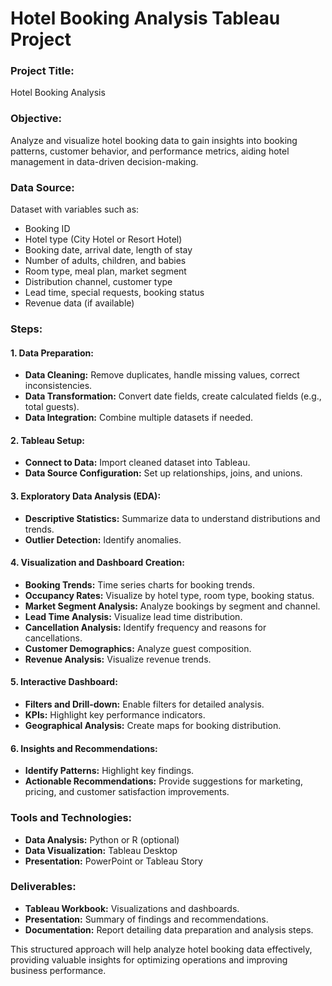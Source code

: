 # Hotel Booking Analysis Tableau Project
### Project Title:
Hotel Booking Analysis

### Objective:
Analyze and visualize hotel booking data to gain insights into booking patterns, customer behavior, and performance metrics, aiding hotel management in data-driven decision-making.

### Data Source:
Dataset with variables such as:
- Booking ID
- Hotel type (City Hotel or Resort Hotel)
- Booking date, arrival date, length of stay
- Number of adults, children, and babies
- Room type, meal plan, market segment
- Distribution channel, customer type
- Lead time, special requests, booking status
- Revenue data (if available)

### Steps:

#### 1. Data Preparation:
- **Data Cleaning:** Remove duplicates, handle missing values, correct inconsistencies.
- **Data Transformation:** Convert date fields, create calculated fields (e.g., total guests).
- **Data Integration:** Combine multiple datasets if needed.

#### 2. Tableau Setup:
- **Connect to Data:** Import cleaned dataset into Tableau.
- **Data Source Configuration:** Set up relationships, joins, and unions.

#### 3. Exploratory Data Analysis (EDA):
- **Descriptive Statistics:** Summarize data to understand distributions and trends.
- **Outlier Detection:** Identify anomalies.

#### 4. Visualization and Dashboard Creation:
- **Booking Trends:** Time series charts for booking trends.
- **Occupancy Rates:** Visualize by hotel type, room type, booking status.
- **Market Segment Analysis:** Analyze bookings by segment and channel.
- **Lead Time Analysis:** Visualize lead time distribution.
- **Cancellation Analysis:** Identify frequency and reasons for cancellations.
- **Customer Demographics:** Analyze guest composition.
- **Revenue Analysis:** Visualize revenue trends.

#### 5. Interactive Dashboard:
- **Filters and Drill-down:** Enable filters for detailed analysis.
- **KPIs:** Highlight key performance indicators.
- **Geographical Analysis:** Create maps for booking distribution.

#### 6. Insights and Recommendations:
- **Identify Patterns:** Highlight key findings.
- **Actionable Recommendations:** Provide suggestions for marketing, pricing, and customer satisfaction improvements.

### Tools and Technologies:
- **Data Analysis:** Python or R (optional)
- **Data Visualization:** Tableau Desktop
- **Presentation:** PowerPoint or Tableau Story

### Deliverables:
- **Tableau Workbook:** Visualizations and dashboards.
- **Presentation:** Summary of findings and recommendations.
- **Documentation:** Report detailing data preparation and analysis steps.

This structured approach will help analyze hotel booking data effectively, providing valuable insights for optimizing operations and improving business performance.
